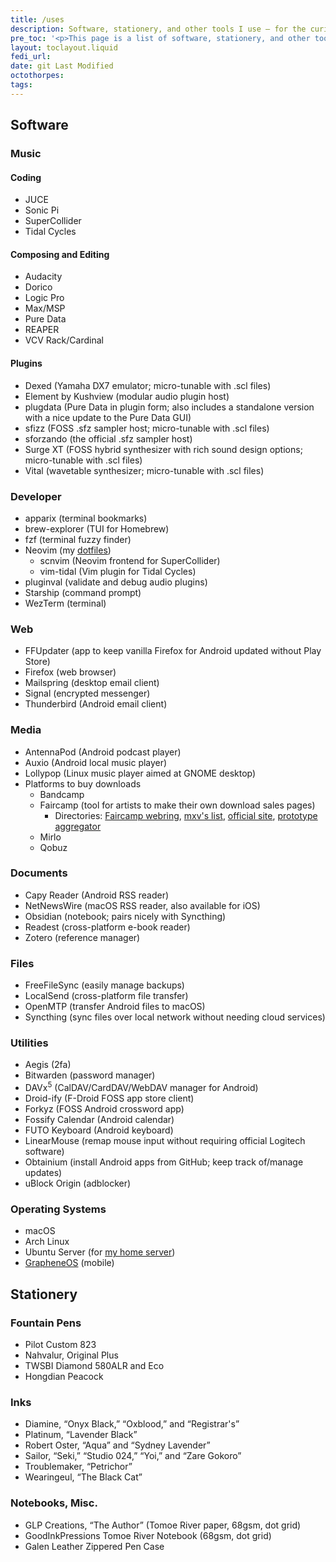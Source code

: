 ```yaml
---
title: /uses
description: Software, stationery, and other tools I use — for the curious, and for those looking for recommendations.
pre_toc: '<p>This page is a list of software, stationery, and other tools I use — for the curious, and for those looking for recommendations.</p> <p>A “/uses” or “/using” <a href="https://slashpages.net/">slash page</a> is <a href="https://indieweb.org/using">a popular way among IndieWeb people of sharing this information</a>.</p>'
layout: toclayout.liquid
fedi_url:
date: git Last Modified
octothorpes:
tags:
---
```


<link rel="stylesheet" type="text/css" href="/styles/onecolumn.css" />

## Software

### Music

#### Coding

- JUCE
- Sonic Pi
- SuperCollider
- Tidal Cycles

#### Composing and Editing

- Audacity
- Dorico
- Logic Pro
- Max/MSP
- Pure Data
- REAPER
- VCV Rack/Cardinal

#### Plugins

- Dexed (Yamaha DX7 emulator; micro-tunable with .scl files)
- Element by Kushview (modular audio plugin host)
- plugdata (Pure Data in plugin form; also includes a standalone version with a nice update to the Pure Data GUI)
- sfizz (FOSS .sfz sampler host; micro-tunable with .scl files)
- sforzando (the official .sfz sampler host)
- Surge XT (FOSS hybrid synthesizer with rich sound design options; micro-tunable with .scl files)
- Vital (wavetable synthesizer; micro-tunable with .scl files)

### Developer

- apparix (terminal bookmarks)
- brew-explorer (TUI for Homebrew)
- fzf (terminal fuzzy finder)
- Neovim (my [dotfiles](https://github.com/reillypascal/kickstart.nvim))
  - scnvim (Neovim frontend for SuperCollider)
  - vim-tidal (Vim plugin for Tidal Cycles)
- pluginval (validate and debug audio plugins)
- Starship (command prompt)
- WezTerm (terminal)

<!-- - Ghostty (terminal) -->
<!-- - chezmoi (dotfile manager) -->
<!-- - Octave (FOSS equivalent to MATLAB) -->
<!-- - superfile (terminal file manager) -->
<!-- - tldr (man pages with practical examples) -->

### Web

- FFUpdater (app to keep vanilla Firefox for Android updated without Play Store)
- Firefox (web browser)
- Mailspring (desktop email client)
- Signal (encrypted messenger)
- Thunderbird (Android email client)

<!-- - Fennec (fork of Firefox for Android, available in F-Droid store) -->

### Media

- AntennaPod (Android podcast player)
- Auxio (Android local music player)
- Lollypop (Linux music player aimed at GNOME desktop)
- Platforms to buy downloads
  - Bandcamp
  - Faircamp (tool for artists to make their own download sales pages)
    - Directories: [Faircamp webring](https://faircamp.webr.ing/), [mxv's list](https://maxvolu.me/faircamp-sites), [official site](https://simonrepp.com/faircamp/), [prototype aggregator](https://ten-thousand-sounds.com/)
  - Mirlo
  - Qobuz

### Documents

- Capy Reader (Android RSS reader)
- NetNewsWire (macOS RSS reader, also available for iOS)
- Obsidian (notebook; pairs nicely with Syncthing)
- Readest (cross-platform e-book reader)
- Zotero (reference manager)

<!-- - Calibre (e-book library manager/reader) -->

### Files

- FreeFileSync (easily manage backups)
- LocalSend (cross-platform file transfer)
- OpenMTP (transfer Android files to macOS)
- Syncthing (sync files over local network without needing cloud services)

### Utilities

- Aegis (2fa)
- Bitwarden (password manager)
- DAVx<sup>5</sup> (CalDAV/CardDAV/WebDAV manager for Android)
- Droid-ify (F-Droid FOSS app store client)
- Forkyz (FOSS Android crossword app)
- Fossify Calendar (Android calendar)
- FUTO Keyboard (Android keyboard)
- LinearMouse (remap mouse input without requiring official Logitech software)
- Obtainium (install Android apps from GitHub; keep track of/manage updates)
- uBlock Origin (adblocker)

<!-- - ItsyCal (macOS taskbar calendar) -->

### Operating Systems

- macOS
- Arch Linux
- Ubuntu Server (for [my home server](/wiki/notebook/tech-projects/tv-media-server/))
- [GrapheneOS](https://grapheneos.org/) (mobile)
    <!-- - GrapheneOS is an alternative, privacy/security-focused version of Android. The [web-based installation option](https://grapheneos.org/install/web) is extremely easy, and it's also easy to revert to stock Android. The sandboxed Google Play services make it easy to run pretty much any app you can use on stock (except NFC payment, unfortunately), or you can leave them off and have a completely Google-free experience. -->

## Stationery

### Fountain Pens

- Pilot Custom 823
- Nahvalur, Original Plus
- TWSBI Diamond 580ALR and Eco
- Hongdian Peacock

### Inks

- Diamine, “Onyx Black,” “Oxblood,” and “Registrar's”
- Platinum, “Lavender Black”
- Robert Oster, “Aqua” and “Sydney Lavender”
- Sailor, “Seki,” “Studio 024,” “Yoi,” and “Zare Gokoro”
- Troublemaker, “Petrichor”
- Wearingeul, “The Black Cat”

### Notebooks, Misc.

- GLP Creations, “The Author” (Tomoe River paper, 68gsm, dot grid)
- GoodInkPressions Tomoe River Notebook (68gsm, dot grid)
- Galen Leather Zippered Pen Case
